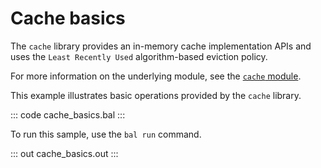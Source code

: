 # Cache basics

The `cache` library provides an in-memory cache implementation APIs and 
uses the `Least Recently Used` algorithm-based eviction policy.

For more information on the underlying module, see the [`cache` module](https://lib.ballerina.io/ballerina/cache/latest/).

This example illustrates basic operations provided by the `cache` library.

::: code cache_basics.bal :::

To run this sample, use the `bal run` command.

::: out cache_basics.out :::